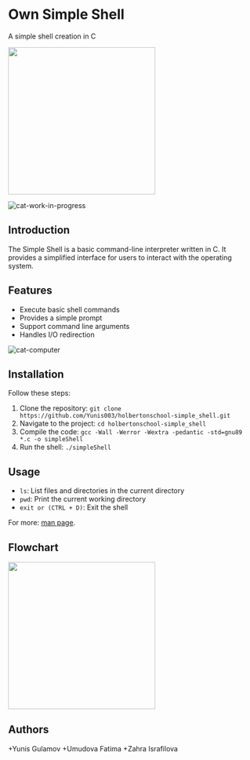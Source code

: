 # Own Simple Shell
A simple shell creation in C

<img src="https://tse1.mm.bing.net/th?id=OIG1.BOs.NAe1q5E8FRlJkHDq&pid=ImgGn" width="300px" height="300px">

![cat-work-in-progress](https://github.com/user-attachments/assets/32bc9262-ed41-4d47-97bc-9fc408e3633f)


## Introduction
The Simple Shell is a basic command-line interpreter written in C. It provides a simplified interface for users to interact with the operating system.

## Features

+ Execute basic shell commands
+ Provides a simple prompt
+ Support command line arguments
+ Handles I/O redirection

![cat-computer](https://github.com/user-attachments/assets/8fe1627e-615e-4ac8-bc3e-6b654886c27d)

## Installation

Follow these steps:
1. Clone the repository: `git clone https://github.com/Yunis003/holbertonschool-simple_shell.git`
2. Navigate to the project: `cd holbertonschool-simple_shell`
3. Compile the code: `gcc -Wall -Werror -Wextra -pedantic -std=gnu89 *.c -o simpleShell`
4. Run the shell: `./simpleShell`

## Usage



- `ls`: List files and directories in the current directory
- `pwd`: Print the current working directory
- `exit or (CTRL + D)`: Exit the shell

For more: [man page](man_1_simple_shell).

## Flowchart

<img src="https://preview.redd.it/cool-flowchart-showing-linux-and-unix-shell-execution-v0-gdwxcbc8tfqa1.png?width=640&crop=smart&auto=webp&s=539d264df7e7bf6b4cf1f55412cf3660d0392224" width="300px">



## Authors

+Yunis Gulamov
+Umudova Fatima
+Zahra Israfilova

